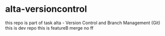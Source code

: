 # alta-versioncontrol

this repo is part of task alta - Version Control and Branch Management (Git)
this is dev repo
this is featureB
merge no ff
